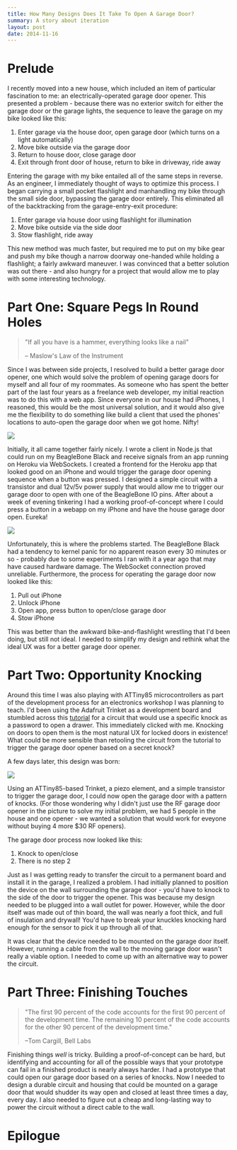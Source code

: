 ```yaml
---
title: How Many Designs Does It Take To Open A Garage Door?
summary: A story about iteration
layout: post
date: 2014-11-16
---
```


# Prelude

I recently moved into a new house, which included an item of particular fascination to me: an electrically-operated garage door opener.  This presented a problem - because there was no exterior switch for either the garage door or the garage lights, the sequence to leave the garage on my bike looked like this:

1. Enter garage via the house door, open garage door (which turns on a light automatically)
2. Move bike outside via the garage door
3. Return to house door, close garage door
4. Exit through front door of house, return to bike in driveway, ride away

Entering the garage with my bike entailed all of the same steps in reverse. As an engineer, I immediately thought of ways to optimize this process. I began carrying a small pocket flashlight and manhandling my bike through the small side door, bypassing the garage door entirely. This eliminated all of the backtracking from the garage-entry-exit procedure:

1. Enter garage via house door using flashlight for illumination
2. Move bike outside via the side door
3. Stow flashlight, ride away

This new method was much faster, but required me to put on my bike gear and push my bike though a narrow doorway one-handed while holding a flashlight; a fairly awkward maneuver. I was convinced that a better solution was out there - and also hungry for a project that would allow me to play with some interesting technology.

# Part One: Square Pegs In Round Holes

> "If all you have is a hammer, everything looks like a nail"
>
> – Maslow's Law of the Instrument

Since I was between side projects, I resolved to build a better garage door opener, one which would solve the problem of opening garage doors for myself and all four of my roommates. As someone who has spent the better part of the last four years as a freelance web developer, my initial reaction was to do this with a web app. Since everyone in our house had iPhones, I reasoned, this would be the most universal solution, and it would also give me the flexibility to do something like build a client that used the phones' locations to auto-open the garage door when we got home. Nifty!

![](/images/how-many-designs/v1-diagram.jpg)

Initially, it all came together fairly nicely. I wrote a client in Node.js that could run on my BeagleBone Black and receive signals from an app running on Heroku via WebSockets. I created a frontend for the Heroku app that looked good on an iPhone and would trigger the garage door opening sequence when a button was pressed. I designed a simple circuit with a transistor and dual 12v/5v power supply that would allow me to trigger our garage door to open with one of the BeagleBone IO pins. After about a week of evening tinkering I had a working proof-of-concept where I could press a button in a webapp on my iPhone and have the house garage door open. Eureka!

![](/images/how-many-designs/v1-electrical.jpg)

Unfortunately, this is where the problems started. The BeagleBone Black had a tendency to kernel panic for no apparent reason every 30 minutes or so - probably due to some experiments I ran with it a year ago that may have caused hardware damage. The WebSocket connection proved unreliable. Furthermore, the process for operating the garage door now looked like this:

1. Pull out iPhone
2. Unlock iPhone
3. Open app, press button to open/close garage door
4. Stow iPhone

This was better than the awkward bike-and-flashlight wrestling that I'd been doing, but still not ideal. I needed to simplify my design and rethink what the ideal UX was for a better garage door opener. 

# Part Two: Opportunity Knocking

Around this time I was also playing with ATTiny85 microcontrollers as part of the development process for an electronics workshop I was planning to teach. I'd been using the Adafruit Trinket as a development board and stumbled across this [tutorial](https://learn.adafruit.com/secret-knock-activated-drawer-lock/overview) for a circuit that would use a specific knock as a password to open a drawer. This immediately clicked with me. Knocking on doors to open them is  the most natural UX for locked doors in existence! What could be more sensible than retooling the circuit from the tutorial to trigger the garage door opener based on a secret knock?

A few days later, this design was born:

![](/images/how-many-designs/v2-breadboard.jpg)

Using an ATTiny85-based Trinket, a piezo element, and a simple transistor to trigger the garage door, I could now open the garage door with a pattern of knocks. (For those wondering why I didn't just use the RF garage door opener in the picture to solve my initial problem, we had 5 people in the house and one opener - we wanted a solution that would work for eveyone without buying 4 more $30 RF openers).

The garage door process now looked like this:

1. Knock to open/close
2. There is no step 2

Just as I was getting ready to transfer the circuit to a permanent board and install it in the garage, I realized a problem. I had initially planned to position the device on the wall surrounding the garage door - you'd have to knock to the side of the door to trigger the opener. This was because my design needed to be plugged into a wall outlet for power. However, while the door itself was made out of thin board, the wall was nearly a foot thick, and full of insulation and drywall! You'd have to break your knuckles knocking hard enough for the sensor to pick it up through all of that. 

It was clear that the device needed to be mounted on the garage door itself. However, running a cable from the wall to the moving garage door wasn't really a viable option. I needed to come up with an alternative way to power the circuit.

# Part Three: Finishing Touches

> "The first 90 percent of the code accounts for the first 90 percent of the development time. The remaining 10 percent of the code accounts for the other 90 percent of the development time."
>
> –Tom Cargill, Bell Labs

Finishing things *well* is tricky. Building a proof-of-concept can be hard, but identifying and accounting for all of the possible ways that your prototype can fail in a finished product is nearly always harder. I had a prototype that could open our garage door based on a series of knocks. Now I needed to design a durable circuit and housing that could be mounted on a garage door that would shudder its way open and closed at least three times a day, every day. I also needed to figure out a cheap and long-lasting way to power the circuit without a direct cable to the wall.

# Epilogue